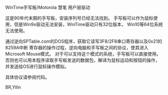 WinTime手写板/Motorola 慧笔
用户层驱动

这是90年代末期的手写板，安装序列号已经无法找到。
手写板可以作为鼠标使用，但是Win9x驱动无法安装，WinTime驱动只有32位版本，
Win10等64位系统无法使用。

通过逆向SPTable.com的DOS程序，获取它读写3F8/2F8串口寄存器以及0x21的8259A中断
寄存器的操作过程，逆向电脑和手写板之间的协议，使其进入Microsoft Mouse模式。
对于可以支持这个模式的系统，手写板可以直接使用。
否则也可以用本程序读取手写板发送的数据包，解译为鼠标运动和按钮的操作，
并发送给OS进行鼠标操作模拟。

具体协议请参阅代码。

BR,Yilin
